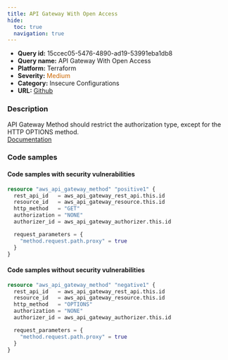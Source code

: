 ```yaml
---
title: API Gateway With Open Access
hide:
  toc: true
  navigation: true
---
```


<style>
  .highlight .hll {
    background-color: #ff171742;
  }
  .md-content {
    max-width: 1100px;
    margin: 0 auto;
  }
</style>

-   **Query id:** 15ccec05-5476-4890-ad19-53991eba1db8
-   **Query name:** API Gateway With Open Access
-   **Platform:** Terraform
-   **Severity:** <span style="color:#C60">Medium</span>
-   **Category:** Insecure Configurations
-   **URL:** [Github](https://github.com/Checkmarx/kics/tree/master/assets/queries/terraform/aws/api_gateway_with_open_access)

### Description
API Gateway Method should restrict the authorization type, except for the HTTP OPTIONS method.<br>
[Documentation](https://registry.terraform.io/providers/hashicorp/aws/latest/docs/resources/api_gateway_method)

### Code samples
#### Code samples with security vulnerabilities
```tf title="Positive test num. 1 - tf file" hl_lines="4"
resource "aws_api_gateway_method" "positive1" {
  rest_api_id   = aws_api_gateway_rest_api.this.id
  resource_id   = aws_api_gateway_resource.this.id
  http_method   = "GET"
  authorization = "NONE"
  authorizer_id = aws_api_gateway_authorizer.this.id

  request_parameters = {
    "method.request.path.proxy" = true
  }
}

```


#### Code samples without security vulnerabilities
```tf title="Negative test num. 1 - tf file"
resource "aws_api_gateway_method" "negative1" {
  rest_api_id   = aws_api_gateway_rest_api.this.id
  resource_id   = aws_api_gateway_resource.this.id
  http_method   = "OPTIONS"
  authorization = "NONE"
  authorizer_id = aws_api_gateway_authorizer.this.id

  request_parameters = {
    "method.request.path.proxy" = true
  }
}

```

